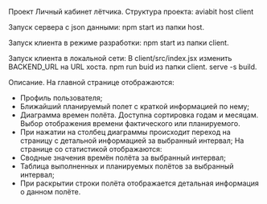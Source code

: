 Проект Личный кабинет лётчика.
Структура проекта:
 aviabit
  host
  client

Запуск сервера с json данными:
  npm start из папки host.

Запуск клиента в режиме разработки:
  npm start из папки client.

Запуск клиента в локальной сети:
  В client/src/index.jsx изменить BACKEND_URL на URL хоста.
  npm run buid из папки client.
  serve -s build.

Описание.
На главной странице отображаются:
- Профиль пользователя;
- Ближайший планируемый полет с краткой информацией по нему;
- Диаграмма времен полёта. Доступна сортировка годам и месяцам. Выбор отображения времени фактического или планируемого.
- При нажатии на столбец диаграммы происходит переход на страницу с детальной информацией за выбранный интервал;
На странице со статистикой отображаются:
- Сводные значения времён полёта за выбранный интервал;
- Таблица выполненных и планируемых полётов за выбранный интервал;
- При раскрытии строки полёта отображается детальная информация о данном полёте.